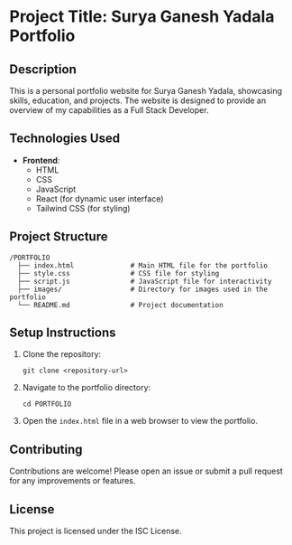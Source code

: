 # Project Title: Surya Ganesh Yadala Portfolio

## Description
This is a personal portfolio website for Surya Ganesh Yadala, showcasing skills, education, and projects. The website is designed to provide an overview of my capabilities as a Full Stack Developer.

## Technologies Used
- **Frontend**: 
  - HTML
  - CSS
  - JavaScript
  - React (for dynamic user interface)
  - Tailwind CSS (for styling)

## Project Structure
```
/PORTFOLIO
  ├── index.html              # Main HTML file for the portfolio
  ├── style.css               # CSS file for styling
  ├── script.js               # JavaScript file for interactivity
  ├── images/                 # Directory for images used in the portfolio
  └── README.md               # Project documentation
```

## Setup Instructions
1. Clone the repository:
   ```
   git clone <repository-url>
   ```

2. Navigate to the portfolio directory:
   ```
   cd PORTFOLIO
   ```

3. Open the `index.html` file in a web browser to view the portfolio.

## Contributing
Contributions are welcome! Please open an issue or submit a pull request for any improvements or features.

## License
This project is licensed under the ISC License.
